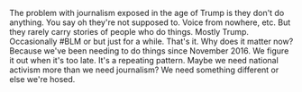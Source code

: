 The problem with journalism exposed in the age of Trump is they don't do anything. You say oh they're not supposed to. Voice from nowhere, etc. But they rarely carry stories of people who do things. Mostly Trump. Occasionally #BLM or but just for a while. That's it. Why does it matter now? Because we've been needing to do things since November 2016. We figure it out when it's too late. It's a repeating pattern. Maybe we need national activism more than we need journalism? We need something different or else we're hosed. 
